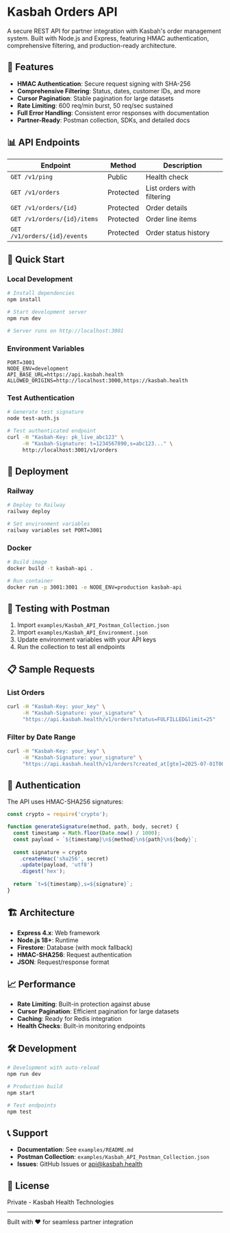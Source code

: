 # Kasbah Orders API

A secure REST API for partner integration with Kasbah's order management system. Built with Node.js and Express, featuring HMAC authentication, comprehensive filtering, and production-ready architecture.

## 🚀 Features

- **HMAC Authentication**: Secure request signing with SHA-256
- **Comprehensive Filtering**: Status, dates, customer IDs, and more
- **Cursor Pagination**: Stable pagination for large datasets
- **Rate Limiting**: 600 req/min burst, 50 req/sec sustained
- **Full Error Handling**: Consistent error responses with documentation
- **Partner-Ready**: Postman collection, SDKs, and detailed docs

## 📊 API Endpoints

| Endpoint | Method | Description |
|----------|--------|-------------|
| `GET /v1/ping` | Public | Health check |
| `GET /v1/orders` | Protected | List orders with filtering |
| `GET /v1/orders/{id}` | Protected | Order details |
| `GET /v1/orders/{id}/items` | Protected | Order line items |
| `GET /v1/orders/{id}/events` | Protected | Order status history |

## 🔧 Quick Start

### Local Development

```bash
# Install dependencies
npm install

# Start development server
npm run dev

# Server runs on http://localhost:3001
```

### Environment Variables

```env
PORT=3001
NODE_ENV=development
API_BASE_URL=https://api.kasbah.health
ALLOWED_ORIGINS=http://localhost:3000,https://kasbah.health
```

### Test Authentication

```bash
# Generate test signature
node test-auth.js

# Test authenticated endpoint
curl -H "Kasbah-Key: pk_live_abc123" \
     -H "Kasbah-Signature: t=1234567890,s=abc123..." \
     http://localhost:3001/v1/orders
```

## 🐳 Deployment

### Railway

```bash
# Deploy to Railway
railway deploy

# Set environment variables
railway variables set PORT=3001
```

### Docker

```bash
# Build image
docker build -t kasbah-api .

# Run container
docker run -p 3001:3001 -e NODE_ENV=production kasbah-api
```

## 🧪 Testing with Postman

1. Import `examples/Kasbah_API_Postman_Collection.json`
2. Import `examples/Kasbah_API_Environment.json`
3. Update environment variables with your API keys
4. Run the collection to test all endpoints

## 📋 Sample Requests

### List Orders
```bash
curl -H "Kasbah-Key: your_key" \
     -H "Kasbah-Signature: your_signature" \
     "https://api.kasbah.health/v1/orders?status=FULFILLED&limit=25"
```

### Filter by Date Range
```bash
curl -H "Kasbah-Key: your_key" \
     -H "Kasbah-Signature: your_signature" \
     "https://api.kasbah.health/v1/orders?created_at[gte]=2025-07-01T00:00:00Z"
```

## 🔐 Authentication

The API uses HMAC-SHA256 signatures:

```javascript
const crypto = require('crypto');

function generateSignature(method, path, body, secret) {
  const timestamp = Math.floor(Date.now() / 1000);
  const payload = `${timestamp}\n${method}\n${path}\n${body}`;
  
  const signature = crypto
    .createHmac('sha256', secret)
    .update(payload, 'utf8')
    .digest('hex');
  
  return `t=${timestamp},s=${signature}`;
}
```

## 🏗️ Architecture

- **Express 4.x**: Web framework
- **Node.js 18+**: Runtime
- **Firestore**: Database (with mock fallback)
- **HMAC-SHA256**: Request authentication
- **JSON**: Request/response format

## 📈 Performance

- **Rate Limiting**: Built-in protection against abuse
- **Cursor Pagination**: Efficient pagination for large datasets
- **Caching**: Ready for Redis integration
- **Health Checks**: Built-in monitoring endpoints

## 🛠️ Development

```bash
# Development with auto-reload
npm run dev

# Production build
npm start

# Test endpoints
npm test
```

## 📞 Support

- **Documentation**: See `examples/README.md`
- **Postman Collection**: `examples/Kasbah_API_Postman_Collection.json`
- **Issues**: GitHub Issues or api@kasbah.health

## 📝 License

Private - Kasbah Health Technologies

---

Built with ❤️ for seamless partner integration